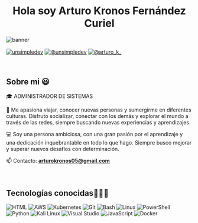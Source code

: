 <h1 align="center">Hola soy Arturo Kronos Fernández Curiel </h1> 

![banner](img/banner(2).png)

<p align="left">
<a href="https://www.linkedin.com/in/arturo-kronos-fern%C3%A1ndez-curiel-b010a8292/" target="blank"><img align="center" src="https://img.shields.io/badge/LinkedIn-0077B5?style=for-the-badge&logo=linkedin&logoColor=white" alt="unsimpledev"/></a>
<a href = "mailto:arturokronos05@gmail.com" target="blank"><img align="center" src="https://img.shields.io/badge/Gmail-D14836?style=for-the-badge&logo=gmail&logoColor=white" alt="@unsimpledev"  /></a>
<a href="https://www.instagram.com/arturo_k_?igsh=N2NjZ3g2bnZ1b2Qw&utm_source=qr" target="blank"><img align="center" src="https://img.shields.io/badge/Instagram-E4405F?style=for-the-badge&logo=instagram&logoColor=white" alt="@arturo_k_" /></a>
</p>
  
<br>
<h2>Sobre mi 😃</h2>
<!--Intro start-->

<p align="left">
🎓 ADMINISTRADOR DE SISTEMAS 

🎥 Me apasiona viajar, conocer nuevas personas y sumergirme en diferentes culturas. Disfruto socializar, conectar con los demás y explorar el mundo a través de las redes, siempre buscando nuevas experiencias y aprendizajes.

💻 Soy una persona ambiciosa, con una gran pasión por el aprendizaje y una dedicación inquebrantable en todo lo que hago. Siempre busco mejorar y superar nuevos desafíos con determinación.

📫 Contacto: **arturokronos05@gmail.com**
<!--Intro end-->
  </p>
<br>

<h2 >Tecnologías conocidas👨🏻‍💻</h2>
<!--tech stack icons-->


![HTML](https://img.icons8.com/color/48/000000/html-5.png)   ![AWS](https://img.icons8.com/color/48/000000/amazon-web-services.png)   ![Kubernetes](https://img.icons8.com/color/48/000000/kubernetes.png)   ![Git](https://img.icons8.com/color/48/000000/git.png)  ![Bash](https://img.icons8.com/color/48/000000/bash.png)   ![Linux](https://img.icons8.com/color/48/000000/linux.png)  ![PowerShell](https://img.icons8.com/color/48/000000/powershell.png)  ![Python](https://img.icons8.com/color/48/000000/python.png)  ![Kali Linux](https://img.icons8.com/color/48/000000/kali-linux.png)    ![Visual Studio](https://img.icons8.com/color/48/000000/visual-studio.png)   ![JavaScript](https://img.icons8.com/color/48/000000/javascript.png)  ![Docker](https://img.icons8.com/color/48/000000/docker.png)  
